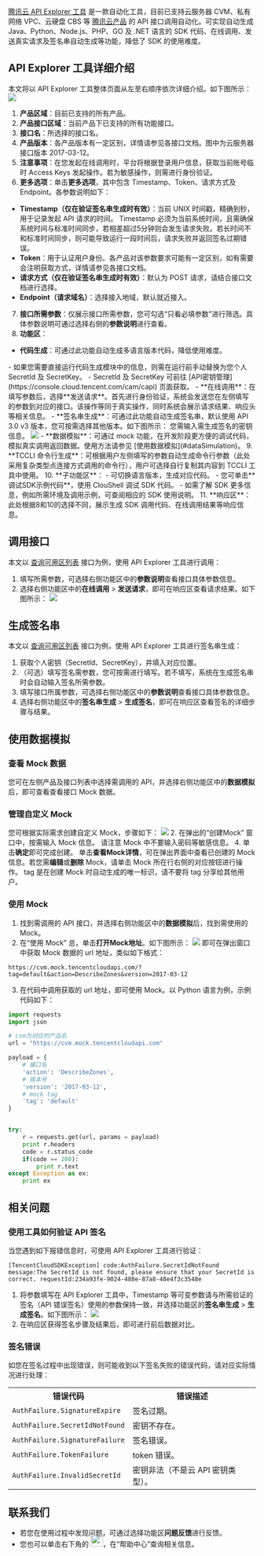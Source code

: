 [腾讯云 API Explorer 工具]( https://console.cloud.tencent.com/api/explorer) 是一款自动化工具，目前已支持云服务器 CVM、私有网络 VPC、云硬盘 CBS 等 [腾讯云产品](https://cloud.tencent.com/product) 的 API 接口调用自动化。可实现自动生成 Java、Python、Node.js、PHP、GO 及 .NET 语言的 SDK 代码、在线调用、发送真实请求及签名串自动生成等功能，降低了 SDK 的使用难度。



## API Explorer 工具详细介绍

本文将以 API Explorer 工具整体页面从左至右顺序依次详细介绍。如下图所示：
![](https://qcloudimg.tencent-cloud.cn/raw/38f11da49e524d696033e5818dfa52a7.png)
1. **产品区域**：目前已支持的所有产品。
2. **产品接口区域**：当前产品下已支持的所有功能接口。
3. **接口名**：所选择的接口名。
4. **产品版本**：各产品版本有一定区别，详情请参见各接口文档。图中为云服务器接口版本 2017-03-12。
5. **注意事项**：在您发起在线调用时，平台将根据登录用户信息，获取当前账号临时 Access Keys 发起操作。若为敏感操作，则需进行身份验证。
6.  **更多选项**：单击**更多选项**，其中包含 Timestamp、Token、请求方式及 Endpoint。各参数说明如下：
 - **Timestamp（仅在验证签名串生成时有效）**：当前 UNIX 时间戳，精确到秒，用于记录发起 API 请求的时间。
   Timestamp 必须为当前系统时间，且需确保系统时间与标准时间同步，若相差超过5分钟则会发生请求失败。若长时间不和标准时间同步，则可能导致运行一段时间后，请求失败并返回签名过期错误。
 - **Token**：用于认证用户身份。各产品对该参数要求可能有一定区别，如有需要会注明获取方式，详情请参见各接口文档。
 - **请求方式（仅在验证签名串生成时有效）**：默认为 POST 请求，请结合接口文档进行选择。
 - **Endpoint（请求域名）**：选择接入地域，默认就近接入。
7. **接口所需参数**：仅展示接口所需参数，您可勾选“只看必填参数”进行筛选。具体参数说明可通过选择右侧的**参数说明**进行查看。
8. **功能区**：
 - **代码生成**：可通过此功能自动生成多语言版本代码，降低使用难度。
<dx-alert infotype="notice" title="">
 - 如果您需要直接运行代码生成模块中的信息，则需在运行前手动替换为您个人 SecretId 及 SecretKey。
 -  SecretId 及 SecretKey 可前往 [API密钥管理](https://console.cloud.tencent.com/cam/capi) 页面获取。
</dx-alert>
 - **在线调用**：在填写参数后，选择**发送请求**。首先进行身份验证，系统会发送您在左侧填写的参数到对应的接口。该操作等同于真实操作，同时系统会展示请求结果、响应头等相关信息。
 - **签名串生成**：可通过此功能自动生成签名串，默认使用 API 3.0 v3 版本，您可按需选择其他版本。如下图所示：
<dx-alert infotype="notice" title="">
您需输入需生成签名的密钥信息。
</dx-alert>
<img src="https://main.qcloudimg.com/raw/2e4fff345e4638cdf12098ca5484fe93.png"/>
 - **数据模拟**：可通过 mock 功能，在开发阶段更方便的调试代码，模拟真实调用返回数据。使用方法请参见 [使用数据模拟](#dataSimulation)。
9. **TCCLI 命令行生成**：可根据用户左侧填写的参数自动生成命令行参数（此处采用复杂类型点连接方式调用的命令行），用户可选择自行复制其内容到 TCCLI 工具中使用。
10. **子功能区**：
 - 可切换语言版本，生成对应代码。
 - 您可单击**调试SDK示例代码**，使用 ClouShell 调试 SDK 代码。
 - 如需了解 SDK 更多信息，例如所需环境及调用示例，可查阅相应的 SDK 使用说明。
11. **响应区**：此处根据8和10的选择不同，展示生成 SDK 调用代码、在线调用结果等响应信息。


## 调用接口

本文以 [查询可用区列表](https://cloud.tencent.com/document/product/213/15707) 接口为例，使用 API Explorer 工具进行调用：

1. 填写所需参数，可选择右侧功能区中的**参数说明**查看接口具体参数信息。
2. 选择右侧功能区中的**在线调用** > **发送请求**，即可在响应区查看请求结果。如下图所示：
![](https://qcloudimg.tencent-cloud.cn/raw/0811f91fe7cc77f690e373b8cc54efed.png)



## 生成签名串

本文以 [查询可用区列表](https://cloud.tencent.com/document/product/213/15707) 接口为例，使用 API Explorer 工具进行签名串生成：

1. 获取个人密钥（SecretId、SecretKey），并填入对应位置。
2. （可选）填写签名需参数，您可按需进行填写。若不填写，系统在生成签名串时会自动输入签名所需参数。
3. 填写接口所属参数，可选择右侧功能区中的**参数说明**查看接口具体参数信息。
4. 选择右侧功能区中的**签名串生成** > **生成签名**，即可在响应区查看签名的详细步骤与结果。


## 使用数据模拟[](id:dataSimulation)

### 查看 Mock 数据
您可在左侧产品及接口列表中选择需调用的 API，并选择右侧功能区中的**数据模拟**后，即可查看查看接口 Mock 数据。


### 管理自定义 Mock

您可根据实际需求创建自定义 Mock，步骤如下：
![](https://qcloudimg.tencent-cloud.cn/raw/749a611b2b7459154d3c9dd4f154c3a4.png)
2. 在弹出的“创建Mock” 窗口中，按需输入 Mock 信息。
<dx-alert infotype="notice" title="">
请注意 Mock 中不要输入密码等敏感信息。
</dx-alert>
4. 单击**确定**即可完成创建。
单击**查看Mock详情**，可在弹出界面中查看已创建的 Mock 信息。若您需**编辑**或**删除** Mock，请单击 Mock 所在行右侧的对应按钮进行操作。
<dx-alert infotype="notice" title="">
tag 是在创建 Mock 时自动生成的唯一标识，请不要将 tag 分享给其他用户。
</dx-alert>

### 使用 Mock
1. 找到需调用的 API 接口，并选择右侧功能区中的**数据模拟**后，找到需使用的 Mock。
2. 在“使用 Mock” 总，单击**打开Mock地址**。如下图所示：
![](https://qcloudimg.tencent-cloud.cn/raw/50aee69efb6f89f39440a85100eb6f6e.png)
即可在弹出窗口中获取 Mock 数据的 url 地址，类似如下格式：
```
https://cvm.mock.tencentcloudapi.com/?tag=default&action=DescribeZones&version=2017-03-12
```
3. 在代码中调用获取的 url 地址，即可使用 Mock。以 Python 语言为例，示例代码如下：
```python
import requests
import json

# cvm为对应的产品名
url = "https://cvm.mock.tencentcloudapi.com"

payload = { 
    # 接口名
    'action': 'DescribeZones',
    # 版本号
    'version': '2017-03-12',
    # mock tag
    'tag': 'default'
}


try:
    r = requests.get(url, params = payload)
    print r.headers
    code = r.status_code
    if(code == 200):
        print r.text
except Exception as ex:
    print ex

```



## 相关问题

### 使用工具如何验证 API 签名

当您遇到如下报错信息时，可使用 API Explorer 工具进行验证：

```
[TencentCloudSDKException] code:AuthFailure.SecretIdNotFound message:The SecretId is not found, please ensure that your SecretId is correct. requestId:234a93fe-9024-488e-87a8-48e4f3c3548e
```

1. 将参数填写在 API Explorer 工具中，Timestamp 等可变参数请与所需验证的签名（API 错误签名）使用的参数保持一致，并选择功能区的**签名串生成** > **生成签名**。如下图所示：
![](https://qcloudimg.tencent-cloud.cn/raw/602800ec5f0c3112573c0061cfa7a933.png)
2. 在响应区获得签名步骤及结果后，即可进行前后数据对比。


### 签名错误

如您在签名过程中出现错误，则可能收到以下签名失败的错误代码，请对应实际情况进行处理：

<table>
<tr>
<th>错误代码</th><th>错误描述</th>
</tr>
<tr>
<td><code>AuthFailure.SignatureExpire</code></td><td>签名过期。</td>
</tr>
<tr>
<td><code>AuthFailure.SecretIdNotFound</code></td><td>密钥不存在。</td>
</tr>
<tr>
<td><code>AuthFailure.SignatureFailure</code></td><td>签名错误。</td>
</tr>
<tr>
<td><code>AuthFailure.TokenFailure</code></td><td>token 错误。</td>
</tr>
<tr>
<td><code>AuthFailure.InvalidSecretId</code></td><td>密钥非法（不是云 API 密钥类型）。</td>
</tr>
</table>




## 联系我们

- 若您在使用过程中发现问题，可通过选择功能区**问题反馈**进行反馈。
- 您也可以单击右下角的 <img src="https://qcloudimg.tencent-cloud.cn/raw/657087040cfe0d08a718c106009a66d5.png" width="25px" style="margin:-6px 0px">，在“帮助中心”查询相关信息。
